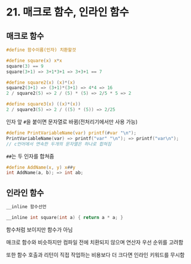 # 21. 매크로 함수, 인라인 함수

## 매크로 함수
```c
#define 함수이름(인자) 치환할것

#define square(x) x*x
square(3) == 9
square(3+1) => 3+1*3+1 => 3+3+1 == 7

#define square2(x) (x)*(x)
square2(3+1) => (3+1)*(3+1) => 4*4 => 16
2 / square2(5) => 2 / (5) * (5) => 2/5 * 5 => 2

#define square3(x) ((x)*(x))
2 / square3(5) => 2 / ((5) * (5)) => 2/25
```

인자 앞 `#`을 붙이면 문자열로 바뀜(전처리기에서만 사용 가능)

```c
#define PrintVariableName(var) printf(#var "\n");
PrintVariableName(var) => printf("var" "\n"); => printf("var\n");
// c언어에서 연속한 두개의 문자열은 하나로 합쳐짐
```

`##`는 두 인자를 합쳐줌

```c
#define AddName(x, y) x##y
int AddName(a, b); => int ab;
```

## 인라인 함수

```c
__inline 함수선언

__inline int square(int a) { return a * a; }

```

함수처럼 보이지만 함수가 아님

매크로 함수와 비슷하지만 컴파일 전에 치환되지 않으며 연산자 우선 순위를 고려함

또한 함수 호출과 리턴이 직접 작업하는 비용보다 더 크다면 인라인 키워드를 무시함
